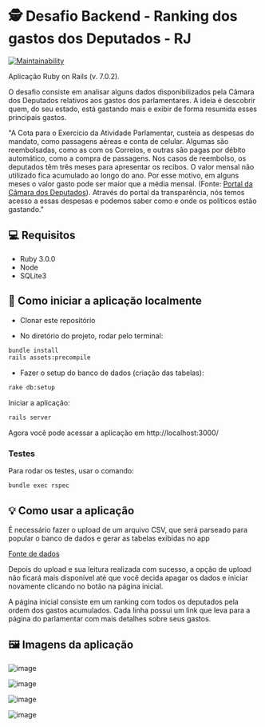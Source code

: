 # :detective: Desafio Backend - Ranking dos gastos dos Deputados - RJ

[![Maintainability](https://api.codeclimate.com/v1/badges/b8d58ccaa50d5119d493/maintainability)](https://codeclimate.com/github/leticiaoliveira5/desafio-backend/maintainability)

Aplicação Ruby on Rails (v. 7.0.2). 

O desafio consiste em analisar alguns dados disponibilizados pela Câmara dos Deputados relativos aos gastos dos parlamentares. A ideia é descobrir quem, do seu estado, está gastando mais e exibir de forma resumida esses principais gastos.

"A Cota para o Exercício da Atividade Parlamentar, custeia as despesas do mandato, como passagens aéreas e conta de celular. Algumas são reembolsadas, como as com os Correios, e outras são pagas por débito automático, como a compra de passagens. Nos casos de reembolso, os deputados têm três meses para apresentar os recibos. O valor mensal não utilizado fica acumulado ao longo do ano. Por esse motivo, em alguns meses o valor gasto pode ser maior que a média mensal. (Fonte: [Portal da Câmara dos Deputados](https://www2.camara.leg.br/transparencia/acesso-a-informacao/copy_of_perguntas-frequentes/cota-para-o-exercicio-da-atividade-parlamentar)). Através do portal da transparência, nós temos acesso a essas despesas e podemos saber como e onde os políticos estão gastando."

## :computer:	Requisitos
- Ruby 3.0.0
- Node
- SQLite3

## :scroll:	Como iniciar a aplicação localmente

- Clonar este repositório

- No diretório do projeto, rodar pelo terminal:

```bash
bundle install
rails assets:precompile
```

- Fazer o setup do banco de dados (criação das tabelas):

```bash
rake db:setup
```

Iniciar a aplicação:

```bash
rails server
```

Agora você pode acessar a aplicação em http://localhost:3000/

### Testes

Para rodar os testes, usar o comando:

```bash
bundle exec rspec
```

## :bulb:	Como usar a aplicação

É necessário fazer o upload de um arquivo CSV, que será parseado para popular o banco de dados e gerar as tabelas exibidas no app

[Fonte de dados](https://dadosabertos.camara.leg.br/swagger/api.html#staticfile)

Depois do upload e sua leitura realizada com sucesso, a opção de upload não ficará mais disponível até que você decida apagar os dados e iniciar novamente clicando no botão na página inicial.

A página inicial consiste em um ranking com todos os deputados pela ordem dos gastos acumulados. Cada linha possui um link que leva para a página do parlamentar com mais detalhes sobre seus gastos.

## :framed_picture:	Imagens da aplicação

![image](https://user-images.githubusercontent.com/74281572/184265183-7c4c2560-a5d5-4584-9fcf-b9bb7f034c93.png)

![image](https://user-images.githubusercontent.com/74281572/184265230-08bc4138-fafe-4b59-b023-ffa546d0c07d.png)

![image](https://user-images.githubusercontent.com/74281572/184265299-e1d38253-df17-47ea-b33f-cb451c236056.png)

![image](https://user-images.githubusercontent.com/74281572/184265345-71202257-777b-4556-b993-4809f1c2c21e.png)
